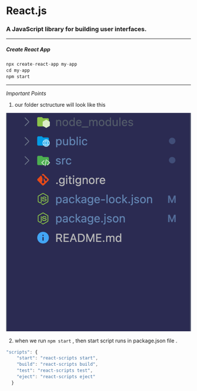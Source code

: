 # React.js
### A JavaScript library for building user interfaces.

---
##### _**Create React App**_
```javascript
npx create-react-app my-app
cd my-app
npm start
```
---
_*Important Points*_
1. our folder sctructure will look like this 

![Folder Structure](./img/folder_structure.png)

2. when we run `npm start` , then start script runs in package.json file .
```javascript
"scripts": {
    "start": "react-scripts start",
    "build": "react-scripts build",
    "test": "react-scripts test",
    "eject": "react-scripts eject"
  }
```



